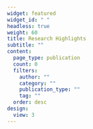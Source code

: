 ```yaml
---
widget: featured
widget_id: " "
headless: true
weight: 60
title: Research Highlights
subtitle: ""
content:
  page_type: publication
  count: 0
  filters:
    author: ""
    category: ""
    publication_type: ""
    tag: ""
  order: desc
design:
  view: 3
---
```

